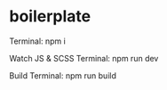 # boilerplate

Terminal: npm i

Watch JS & SCSS
Terminal: npm run dev

Build
Terminal: npm run build
